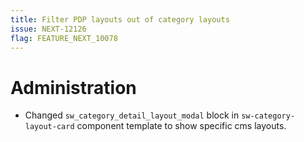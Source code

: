 ```yaml
---
title: Filter PDP layouts out of category layouts
issue: NEXT-12126
flag: FEATURE_NEXT_10078
---
```

# Administration
* Changed `sw_category_detail_layout_modal` block in `sw-category-layout-card` component template to show specific cms layouts.
